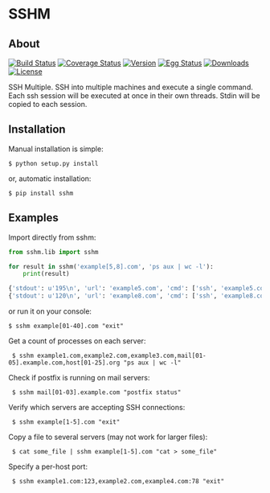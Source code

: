 # SSHM
## About
[![Build Status](http://img.shields.io/travis/joyent/node.svg)](https://travis-ci.org/rolobio/sshm)
[![Coverage Status](https://coveralls.io/repos/rolobio/sshm/badge.png)](https://coveralls.io/r/rolobio/sshm?branch=coveralls-install)
[![Version](http://img.shields.io/pypi/v/sshm.svg)](https://pypi.python.org/pypi/sshm/)
[![Egg Status](https://pypip.in/egg/sshm/badge.png)](https://pypi.python.org/pypi/sshm/)
[![Downloads](http://img.shields.io/pypi/dm/sshm.svg)](https://pypi.python.org/pypi/sshm/)
[![License](https://pypip.in/license/sshm/badge.png)](https://gnu.org/licenses/gpl.html)

SSH Multiple. SSH into multiple machines and execute a single command. Each ssh
session will be executed at once in their own threads. Stdin will be copied to
each session.

## Installation
Manual installation is simple:

    $ python setup.py install

or, automatic installation:

    $ pip install sshm

## Examples
Import directly from sshm:

```python
from sshm.lib import sshm

for result in sshm('example[5,8].com', 'ps aux | wc -l'):
    print(result)

{'stdout': u'195\n', 'url': 'example5.com', 'cmd': ['ssh', 'example5.com', 'ps aux | wc -l'], 'return_code': 0, 'stderr': u'', 'port': ''}
{'stdout': u'120\n', 'url': 'example8.com', 'cmd': ['ssh', 'example8.com', 'ps aux | wc -l'], 'return_code': 0, 'stderr': u'', 'port': ''}
```
or run it on your console:

    $ sshm example[01-40].com "exit"


Get a count of processes on each server:

     $ sshm example1.com,example2.com,example3.com,mail[01-05].example.com,host[01-25].org "ps aux | wc -l"

Check if postfix is running on mail servers:

     $ sshm mail[01-03].example.com "postfix status"

Verify which servers are accepting SSH connections:

     $ sshm example[1-5].com "exit"

Copy a file to several servers (may not work for larger files):

     $ cat some_file | sshm example[1-5].com "cat > some_file"

Specify a per-host port:

     $ sshm example1.com:123,example2.com,example4.com:78 "exit"


